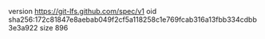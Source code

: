 version https://git-lfs.github.com/spec/v1
oid sha256:172c81847e8aebab049f2cf5a118258c1e769fcab316a13fbb334cdbb3e3a922
size 896
